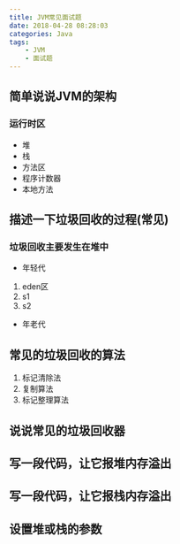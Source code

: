 ```yaml
---
title: JVM常见面试题
date: 2018-04-28 08:28:03
categories: Java
tags: 
    - JVM
    - 面试题
---
```

## 简单说说JVM的架构
### 运行时区
- 堆
- 栈
- 方法区
- 程序计数器
- 本地方法
## 描述一下垃圾回收的过程(常见)
### 垃圾回收主要发生在堆中
- 年轻代
1. eden区
2. s1
3. s2
- 年老代
## 常见的垃圾回收的算法
1. 标记清除法
2. 复制算法
3. 标记整理算法
## 说说常见的垃圾回收器

## 写一段代码，让它报堆内存溢出

## 写一段代码，让它报栈内存溢出

## 设置堆或栈的参数

